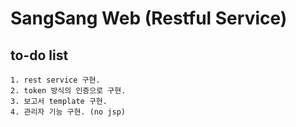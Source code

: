# SangSang Web (Restful Service)

## to-do list
    1. rest service 구현.
    2. token 방식의 인증으로 구현.
    3. 보고서 template 구현.
    4. 관리자 기능 구현. (no jsp)
   